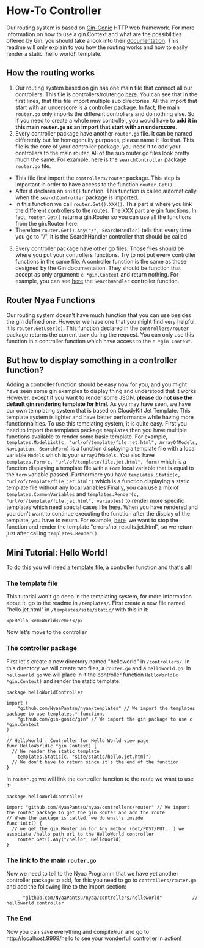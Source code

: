 # How-To Controller
Our routing system is based on [Gin-Gonic](https://github.com/gin-gonic/gin) HTTP web framework. For more information on how to use a gin.Context and what are the possibilities offered by Gin, you should take a look into their [documentation](https://github.com/gin-gonic/gin#api-examples).
This readme will only explain to you how the routing works and how to easily render a static 'hello world!' template.

## How the routing works
1. Our routing system based on gin has one main file that connect all our controllers. This file is controllers/router.go [here](https://github.com/NyaaPantsu/nyaa/blob/dev/controllers/router.go).
You can see that in the first lines, that this file import multiple sub directories. All the import that start with an underscore is a controller package. In fact, the main `router.go` only imports the different controllers and do nothing else. So if you need to create a whole new controller, you would have to **add it in this main `router.go` as an import that start with an underscore**.
2. Every controller package have another `router.go` file. It can be named differently but for homogenuity purposes, please name it like that. This file is the core of your controller package, you need it to add your controllers to the main router. All of the sub router.go files look pretty much the same.
For example, [here](https://github.com/NyaaPantsu/nyaa/blob/dev/controllers/search/router.go) is the `searchController` package `router.go` file.
* This file first import the `controllers/router` package. This step is important in order to have access to the function `router.Get()`.
* After it declares an `init()` function. This function is called automatically when the `searchController` package is imported.
* In this function we call `router.Get().XXX()`. This part is where you link the different controllers to the routes. The XXX part are gin functions. In fact, `router.Get()` return a gin.Router so you can use all the functions from the gin.Router here.
* Therefore `router.Get().Any("/", SearchHandler)` tells that every time you go to "/", it is the SearchHandler controller that should be called.
3. Every controller package have other go files. Those files should be where you put your controllers functions. Try to not put every controller functions in the same file. A controller function is the same as those designed by the Gin documentation. They should be function that accept as only argument: `c *gin.Context` and return nothing. For example, you can see [here](https://github.com/NyaaPantsu/nyaa/blob/dev/controllers/search/search.go#L19) the `SearchHandler` controller function.

## Router Nyaa Functions
Our routing system doesn't have much function that you can use besides the gin defined one. However we have one that you might find very helpful, it is `router.GetUser(c)`. This function declared in the `controllers/router` package returns the current `User` during the request. You can only use this function in a controller function which have access to the `c *gin.Context`.

## But how to display something in a controller function?
Adding a controller function should be easy now for you, and you might have seen some gin examples to display thing and understood that it works. However, except if you want to render some JSON, **please do not use the default gin rendering template for html**. As you may have seen, we have our own templating system that is based on CloudyKit Jet Template. This template system is lighter and have better performance while having more functionnalities.
To use this templating system, it is quite easy. First you need to import the templates package `templates` then you have multiple functions available to render some basic template.
For example, `templates.ModelList(c, "url/of/template/file.jet.html", ArrayOfModels, Navigation, SearchForm)` is a function displaying a template file with a local variable `Models` which is your `ArrayOfModels`.
You also have `templates.Form(c, "url/of/template/file.jet.html", form)` which is a function displaying a template file with a `Form` local variable that is equal to the `form` variable passed.
Furthermore you have `templates.Static(c, "url/of/template/file.jet.html")` which is a function displaying a static template file without any local variables
Finally, you can use a mix of `templates.CommonVariables` and `templates.Render(c, "url/of/template/file.jet.html", variables)` to render more specific templates which need special cases like [here](https://github.com/NyaaPantsu/nyaa/blob/dev/controllers/search/search.go#L70). 
When you have rendered and you don't want to continue executing the function after the display of the template, you have to return. For example, [here](https://github.com/NyaaPantsu/nyaa/blob/dev/controllers/search/search.go#L70), we want to stop the function and render the template "errors/no_results.jet.html", so we return just after calling `templates.Render()`.

## Mini Tutorial: Hello World!
To do this you will need a template file, a controller function and that's all!
### The template file
This tutorial won't go deep in the templating system, for more information about it, go to the readme in `/templates/`. First create a new file named "hello.jet.html" in `/templates/site/static/` with this in it:
```
<p>Hello <em>World</em>!</p>
```
Now let's move to the controller

### The controller package
First let's create a new directory named "helloworld" in `/controllers/`. In this directory we will create two files, a `router.go` and a `helloworld.go`.
In `helloworld.go` we will place in it the controller function `HelloWorld(c *gin.Context)` and render the static template:
```
package helloWorldController

import (
	"github.com/NyaaPantsu/nyaa/templates" // We import the templates package to use templates.* functions
	"github.com/gin-gonic/gin" // We import the gin package to use c *gin.Context
)

// HelloWorld : Controller for Hello World view page
func HelloWorld(c *gin.Context) {
  // We render the static template 
	templates.Static(c, "site/static/hello.jet.html")
  // We don't have to return since it's the end of the function
}
```

In `router.go` we will link the controller function to the route we want to use it:
```
package helloWorldController

import "github.com/NyaaPantsu/nyaa/controllers/router" // We import the router package to get the gin.Router and add the route
// When the package is called, we do what's inside
func init() {
  // we get the gin.Router an for Any method (Get/POST/PUT...) we associate /hello path url to the HelloWorld controller
	router.Get().Any("/hello", HelloWorld)
}
```

### The link to the main `router.go`
Now we need to tell to the Nyaa Programm that we have yet another controller package to add, for this you need to go to `controllers/router.go` and add the following line to the import section:
```
	_ "github.com/NyaaPantsu/nyaa/controllers/helloworld"           // helloworld controller
```

### The End
Now you can save everything and compile/run and go to http://localhost:9999/hello to see your wonderfull controller in action!
